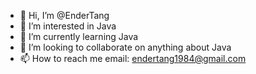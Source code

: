 - 👋 Hi, I’m @EnderTang
- 👀 I’m interested in Java
- 🌱 I’m currently learning Java
- 💞️ I’m looking to collaborate on anything about Java
- 📫 How to reach me email: endertang1984@gmail.com

<!---
EnderTang/EnderTang is a ✨ special ✨ repository because its `README.md` (this file) appears on your GitHub profile.
You can click the Preview link to take a look at your changes.
--->
